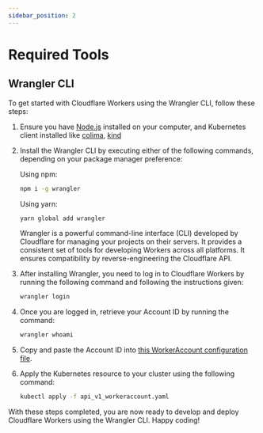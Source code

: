 ```yaml
---
sidebar_position: 2
---
```

# Required Tools

## Wrangler CLI

To get started with Cloudflare Workers using the Wrangler CLI, follow these steps:

1. Ensure you have [Node.js](https://nodejs.dev) installed on your computer, and Kubernetes client installed like 
[colima](https://github.com/abiosoft/colima), [kind](https://github.com/kubernetes-sigs/kind) 

2. Install the Wrangler CLI by executing either of the following commands, depending on your package manager preference:

    Using npm:
    ```bash
    npm i -g wrangler
    ```
    
    Using yarn:
    ```bash
    yarn global add wrangler
    ```

    Wrangler is a powerful command-line interface (CLI) developed by Cloudflare for managing your projects on their servers.
    It provides a consistent set of tools for developing Workers across all platforms. It ensures compatibility by 
    reverse-engineering the Cloudflare API.

3. After installing Wrangler, you need to log in to Cloudflare Workers by running the following command and following the 
instructions given:
   ```bash
   wrangler login
   ```

4. Once you are logged in, retrieve your Account ID by running the command:
   ```bash
   wrangler whoami
   ```

5. Copy and paste the Account ID into [this WorkerAccount configuration file](https://github.com/clementreiffers/cf-workers-kubernetes-arch/blob/main/config/samples/api_v1_workeraccount.yaml).

6. Apply the Kubernetes resource to your cluster using the following command:
   ```bash
   kubectl apply -f api_v1_workeraccount.yaml
   ```

With these steps completed, you are now ready to develop and deploy Cloudflare Workers using the Wrangler CLI. Happy 
coding!
